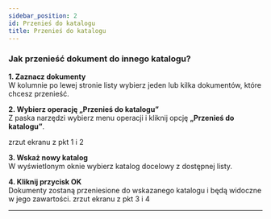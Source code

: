 ```yaml
---
sidebar_position: 2
id: Przenieś do katalogu
title: Przenieś do katalogu
---
```


### Jak przenieść dokument do innego katalogu?

**1. Zaznacz dokumenty**  
   W kolumnie po lewej stronie listy wybierz jeden lub kilka dokumentów, które chcesz przenieść.  

**2. Wybierz operację „Przenieś do katalogu”**  
   Z paska narzędzi wybierz menu operacji i kliknij opcję **„Przenieś do katalogu”**. 

   zrzut ekranu z pkt 1 i 2

**3. Wskaż nowy katalog**  
   W wyświetlonym oknie wybierz katalog docelowy z dostępnej listy.  

**4. Kliknij przycisk OK**  
   Dokumenty zostaną przeniesione do wskazanego katalogu i będą widoczne w jego zawartości. 
   zrzut ekranu z pkt 3 i 4

---

